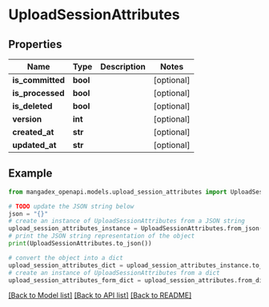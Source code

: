 # UploadSessionAttributes


## Properties

Name | Type | Description | Notes
------------ | ------------- | ------------- | -------------
**is_committed** | **bool** |  | [optional] 
**is_processed** | **bool** |  | [optional] 
**is_deleted** | **bool** |  | [optional] 
**version** | **int** |  | [optional] 
**created_at** | **str** |  | [optional] 
**updated_at** | **str** |  | [optional] 

## Example

```python
from mangadex_openapi.models.upload_session_attributes import UploadSessionAttributes

# TODO update the JSON string below
json = "{}"
# create an instance of UploadSessionAttributes from a JSON string
upload_session_attributes_instance = UploadSessionAttributes.from_json(json)
# print the JSON string representation of the object
print(UploadSessionAttributes.to_json())

# convert the object into a dict
upload_session_attributes_dict = upload_session_attributes_instance.to_dict()
# create an instance of UploadSessionAttributes from a dict
upload_session_attributes_form_dict = upload_session_attributes.from_dict(upload_session_attributes_dict)
```
[[Back to Model list]](../README.md#documentation-for-models) [[Back to API list]](../README.md#documentation-for-api-endpoints) [[Back to README]](../README.md)



